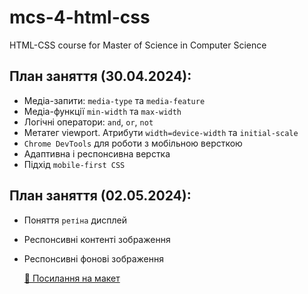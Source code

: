 # mcs-4-html-css

HTML-CSS course for Master of Science in Computer Science

## План заняття (30.04.2024):

- Медіа-запити: `media-type` та `media-feature`
- Медіа-функції `min-width` та `max-width`
- Логічні оператори: `and`, `or`, `not`
- Метатег viewport. Атрибути `width=device-width` та `initial-scale`
- `Chrome DevTools` для роботи з мобільною версткою
- Адаптивна і респонсивна верстка
- Підхід `mobile-first CSS`

## План заняття (02.05.2024):

- Поняття `ретіна` дисплей
- Респонсивні контенті зображення
- Респонсивні фонові зображення

  [🍫 Посилання на макет](https://www.figma.com/file/SHNrA7r9RBXLqDUVYZjL1g/Simply-Chocolate?type=design&node-id=0%3A1&mode=design&t=6aQS0hFd0tLCXP49-1)
